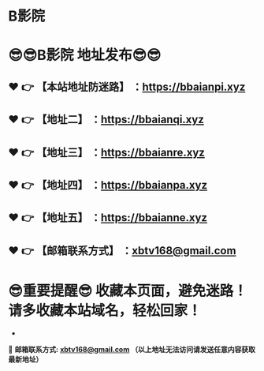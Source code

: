 # B影院
:sunglasses::sunglasses:B影院 地址发布:sunglasses::sunglasses:
==
:heart: :point_right: 【本站地址防迷路】 ：https://bbaianpi.xyz
------
:heart: :point_right: 【地址二】 ：https://bbaianqi.xyz
------
:heart: :point_right: 【地址三】 ：https://bbaianre.xyz
------
:heart: :point_right: 【地址四】 ：https://bbaianpa.xyz
------
:heart: :point_right: 【地址五】 ：https://bbaianne.xyz
------
:heart: :point_right: 【邮箱联系方式】 ：xbtv168@gmail.com
------
:sunglasses:重要提醒:sunglasses: 收藏本页面，避免迷路！请多收藏本站域名，轻松回家！
==

-

:e-mail: __邮箱联系方式: xbtv168@gmail.com （以上地址无法访问请发送任意内容获取最新地址）__
